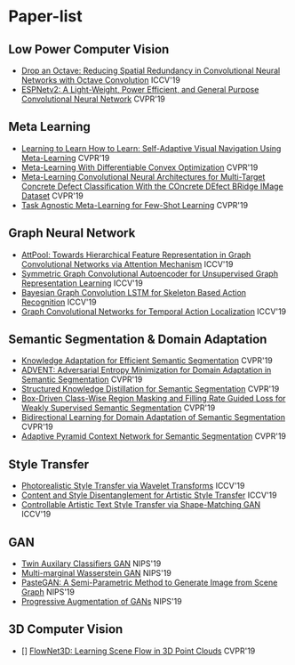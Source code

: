# Paper-list

## Low Power Computer Vision
- [Drop an Octave: Reducing Spatial Redundancy in Convolutional Neural Networks with Octave Convolution](http://openaccess.thecvf.com/content_ICCV_2019/papers/Chen_Drop_an_Octave_Reducing_Spatial_Redundancy_in_Convolutional_Neural_Networks_ICCV_2019_paper.pdf) ICCV'19
- [ESPNetv2: A Light-Weight, Power Efficient, and General Purpose Convolutional Neural Network](http://openaccess.thecvf.com/content_CVPR_2019/papers/Mehta_ESPNetv2_A_Light-Weight_Power_Efficient_and_General_Purpose_Convolutional_Neural_CVPR_2019_paper.pdf) CVPR'19
## Meta Learning
- [Learning to Learn How to Learn: Self-Adaptive Visual Navigation Using Meta-Learning](http://openaccess.thecvf.com/content_CVPR_2019/papers/Wortsman_Learning_to_Learn_How_to_Learn_Self-Adaptive_Visual_Navigation_Using_CVPR_2019_paper.pdf) CVPR'19
- [Meta-Learning With Differentiable Convex Optimization](http://openaccess.thecvf.com/content_CVPR_2019/papers/Lee_Meta-Learning_With_Differentiable_Convex_Optimization_CVPR_2019_paper.pdf) CVPR'19
- [Meta-Learning Convolutional Neural Architectures for Multi-Target Concrete Defect Classification With the COncrete DEfect BRidge IMage Dataset](http://openaccess.thecvf.com/content_CVPR_2019/papers/Mundt_Meta-Learning_Convolutional_Neural_Architectures_for_Multi-Target_Concrete_Defect_Classification_With_CVPR_2019_paper.pdf) CVPR'19
- [Task Agnostic Meta-Learning for Few-Shot Learning](http://openaccess.thecvf.com/content_CVPR_2019/papers/Jamal_Task_Agnostic_Meta-Learning_for_Few-Shot_Learning_CVPR_2019_paper.pdf) CVPR'19
## Graph Neural Network
- [AttPool: Towards Hierarchical Feature Representation in Graph Convolutional Networks via Attention Mechanism](http://openaccess.thecvf.com/content_ICCV_2019/papers/Huang_AttPool_Towards_Hierarchical_Feature_Representation_in_Graph_Convolutional_Networks_via_ICCV_2019_paper.pdf) ICCV'19
- [Symmetric Graph Convolutional Autoencoder for Unsupervised Graph Representation Learning](http://openaccess.thecvf.com/content_ICCV_2019/papers/Park_Symmetric_Graph_Convolutional_Autoencoder_for_Unsupervised_Graph_Representation_Learning_ICCV_2019_paper.pdf) ICCV'19
- [Bayesian Graph Convolution LSTM for Skeleton Based Action Recognition](http://openaccess.thecvf.com/content_ICCV_2019/papers/Zhao_Bayesian_Graph_Convolution_LSTM_for_Skeleton_Based_Action_Recognition_ICCV_2019_paper.pdf) ICCV'19
- [Graph Convolutional Networks for Temporal Action Localization](http://openaccess.thecvf.com/content_ICCV_2019/papers/Zeng_Graph_Convolutional_Networks_for_Temporal_Action_Localization_ICCV_2019_paper.pdf) ICCV'19
## Semantic Segmentation & Domain Adaptation
- [Knowledge Adaptation for Efficient Semantic Segmentation](http://openaccess.thecvf.com/content_CVPR_2019/papers/He_Knowledge_Adaptation_for_Efficient_Semantic_Segmentation_CVPR_2019_paper.pdf) CVPR'19
- [ADVENT: Adversarial Entropy Minimization for Domain Adaptation in Semantic Segmentation](http://openaccess.thecvf.com/content_CVPR_2019/papers/Vu_ADVENT_Adversarial_Entropy_Minimization_for_Domain_Adaptation_in_Semantic_Segmentation_CVPR_2019_paper.pdf) CVPR'19
- [Structured Knowledge Distillation for Semantic Segmentation](http://openaccess.thecvf.com/content_CVPR_2019/papers/Liu_Structured_Knowledge_Distillation_for_Semantic_Segmentation_CVPR_2019_paper.pdf) CVPR'19
- [Box-Driven Class-Wise Region Masking and Filling Rate Guided Loss for Weakly Supervised Semantic Segmentation](http://openaccess.thecvf.com/content_CVPR_2019/papers/Song_Box-Driven_Class-Wise_Region_Masking_and_Filling_Rate_Guided_Loss_for_CVPR_2019_paper.pdf) CVPR'19
- [Bidirectional Learning for Domain Adaptation of Semantic Segmentation](http://openaccess.thecvf.com/content_CVPR_2019/papers/Li_Bidirectional_Learning_for_Domain_Adaptation_of_Semantic_Segmentation_CVPR_2019_paper.pdf) CVPR'19
- [Adaptive Pyramid Context Network for Semantic Segmentation](http://openaccess.thecvf.com/content_CVPR_2019/papers/He_Adaptive_Pyramid_Context_Network_for_Semantic_Segmentation_CVPR_2019_paper.pdf) CVPR'19
## Style Transfer
- [Photorealistic Style Transfer via Wavelet Transforms](http://openaccess.thecvf.com/content_ICCV_2019/papers/Yoo_Photorealistic_Style_Transfer_via_Wavelet_Transforms_ICCV_2019_paper.pdf) ICCV'19
- [Content and Style Disentanglement for Artistic Style Transfer](http://openaccess.thecvf.com/content_ICCV_2019/papers/Kotovenko_Content_and_Style_Disentanglement_for_Artistic_Style_Transfer_ICCV_2019_paper.pdf) ICCV'19
- [Controllable Artistic Text Style Transfer via Shape-Matching GAN](http://openaccess.thecvf.com/content_ICCV_2019/papers/Yang_Controllable_Artistic_Text_Style_Transfer_via_Shape-Matching_GAN_ICCV_2019_paper.pdf) ICCV'19
## GAN
- [Twin Auxilary Classifiers GAN](https://papers.nips.cc/paper/8414-twin-auxilary-classifiers-gan.pdf) NIPS'19
- [Multi-marginal Wasserstein GAN](https://papers.nips.cc/paper/8454-multi-marginal-wasserstein-gan.pdf) NIPS'19
- [PasteGAN: A Semi-Parametric Method to Generate Image from Scene Graph](https://papers.nips.cc/paper/8650-pastegan-a-semi-parametric-method-to-generate-image-from-scene-graph.pdf) NIPS'19
- [Progressive Augmentation of GANs](https://papers.nips.cc/paper/8855-progressive-augmentation-of-gans.pdf) NIPS'19

## 3D Computer Vision
- [] [FlowNet3D: Learning Scene Flow in 3D Point Clouds](http://openaccess.thecvf.com/content_CVPR_2019/papers/Liu_FlowNet3D_Learning_Scene_Flow_in_3D_Point_Clouds_CVPR_2019_paper.pdf) CVPR'19
